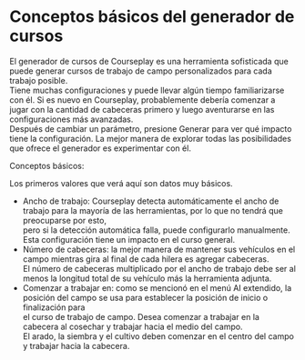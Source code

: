 # Conceptos básicos del generador de cursos
  
El generador de cursos de Courseplay es una herramienta sofisticada que puede generar cursos de trabajo de campo personalizados para cada trabajo posible.  
Tiene muchas configuraciones y puede llevar algún tiempo familiarizarse con él. Si es nuevo en Courseplay, probablemente debería comenzar a jugar con la cantidad de cabeceras primero y luego aventurarse en las configuraciones más avanzadas.  
Después de cambiar un parámetro, presione Generar para ver qué impacto tiene la configuración. La mejor manera de explorar todas las posibilidades que ofrece el generador es experimentar con él.  


  
Conceptos básicos:  

Los primeros valores que verá aquí son datos muy básicos.  
- Ancho de trabajo: Courseplay detecta automáticamente el ancho de trabajo para la mayoría de las herramientas, por lo que no tendrá que preocuparse por esto,  
pero si la detección automática falla, puede configurarlo manualmente. Esta configuración tiene un impacto en el curso general.  
- Número de cabeceras: la mejor manera de mantener sus vehículos en el campo mientras gira al final de cada hilera es agregar cabeceras.  
El número de cabeceras multiplicado por el ancho de trabajo debe ser al menos la longitud total de su vehículo más la herramienta adjunta.  
- Comenzar a trabajar en: como se mencionó en el menú AI extendido, la posición del campo se usa para establecer la posición de inicio o finalización para  
el curso de trabajo de campo. Desea comenzar a trabajar en la cabecera al cosechar y trabajar hacia el medio del campo.  
El arado, la siembra y el cultivo deben comenzar en el centro del campo y trabajar hacia la cabecera.  


